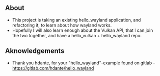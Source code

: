 ## About

- This project is taking an existing hello_wayland application, and refactoring it, to learn about how wayland works.
- Hopefully I will also learn enough about the Vulkan API, that I can join the two together, and have a hello_vulkan + hello_wayland repo.

## Aknowledgements

- Thank you hdante, for your "hello_wayland"-example found on gitlab - https://gitlab.com/hdante/hello_wayland
